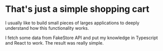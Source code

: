 <h1>That's just a simple shopping cart</h1>
<p>I usually like to build small pieces of larges applications to deeply understand how this functionality works.</p>
<p>I fetch some data from FakeStore API and put my knowledge in Typescript and React to work. The result was really simple.</p>
